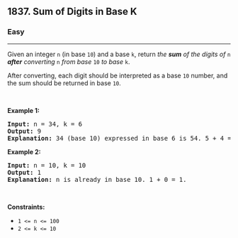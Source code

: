 <h2>1837. Sum of Digits in Base K</h2><h3>Easy</h3><hr><div style="user-select: auto;"><p style="user-select: auto;">Given an integer <code style="user-select: auto;">n</code> (in base <code style="user-select: auto;">10</code>) and a base <code style="user-select: auto;">k</code>, return <em style="user-select: auto;">the <strong style="user-select: auto;">sum</strong> of the digits of </em><code style="user-select: auto;">n</code><em style="user-select: auto;"> <strong style="user-select: auto;">after</strong> converting </em><code style="user-select: auto;">n</code><em style="user-select: auto;"> from base </em><code style="user-select: auto;">10</code><em style="user-select: auto;"> to base </em><code style="user-select: auto;">k</code>.</p>

<p style="user-select: auto;">After converting, each digit should be interpreted as a base <code style="user-select: auto;">10</code> number, and the sum should be returned in base <code style="user-select: auto;">10</code>.</p>

<p style="user-select: auto;">&nbsp;</p>
<p style="user-select: auto;"><strong style="user-select: auto;">Example 1:</strong></p>

<pre style="user-select: auto;"><strong style="user-select: auto;">Input:</strong> n = 34, k = 6
<strong style="user-select: auto;">Output:</strong> 9
<strong style="user-select: auto;">Explanation: </strong>34 (base 10) expressed in base 6 is 54. 5 + 4 = 9.
</pre>

<p style="user-select: auto;"><strong style="user-select: auto;">Example 2:</strong></p>

<pre style="user-select: auto;"><strong style="user-select: auto;">Input:</strong> n = 10, k = 10
<strong style="user-select: auto;">Output:</strong> 1
<strong style="user-select: auto;">Explanation: </strong>n is already in base 10. 1 + 0 = 1.
</pre>

<p style="user-select: auto;">&nbsp;</p>
<p style="user-select: auto;"><strong style="user-select: auto;">Constraints:</strong></p>

<ul style="user-select: auto;">
	<li style="user-select: auto;"><code style="user-select: auto;">1 &lt;= n &lt;= 100</code></li>
	<li style="user-select: auto;"><code style="user-select: auto;">2 &lt;= k &lt;= 10</code></li>
</ul>
</div>
